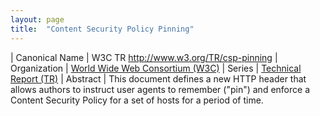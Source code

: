 ```yaml
---
layout: page
title:  "Content Security Policy Pinning"
---
```


| Canonical Name | W3C TR http://www.w3.org/TR/csp-pinning
| Organization | [World Wide Web Consortium (W3C)](..)
| Series | [Technical Report (TR)](..)
| Abstract | This document defines a new HTTP header that allows authors to instruct user agents to remember ("pin") and enforce a Content Security Policy for a set of hosts for a period of time.